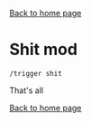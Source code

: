 [Back to home page](README.md)

# Shit mod

`/trigger shit`

That's all

[Back to home page](README.md)